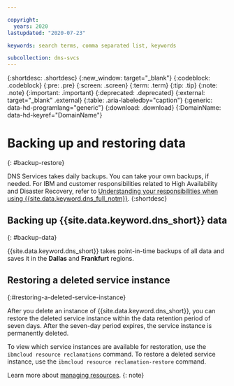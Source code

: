 ```yaml
---

copyright:
  years: 2020
lastupdated: "2020-07-23"

keywords: search terms, comma separated list, keywords

subcollection: dns-svcs
---
```



{:shortdesc: .shortdesc}
{:new_window: target="_blank"}
{:codeblock: .codeblock}
{:pre: .pre}
{:screen: .screen}
{:term: .term}
{:tip: .tip}
{:note: .note}
{:important: .important}
{:deprecated: .deprecated}
{:external: target="_blank" .external}
{:table: .aria-labeledby="caption"}
{:generic: data-hd-programlang="generic"}
{:download: .download}
{:DomainName: data-hd-keyref="DomainName"}


# Backing up and restoring data
{: #backup-restore}

DNS Services takes daily backups. You can take your own backups, if needed.  For IBM and customer responsibilities related to High Availability and Disaster Recovery, refer to [Understanding your responsibilities when using {{site.data.keyword.dns_full_notm}}](/docs/dns-svcs?topic=dns-svcs-responsibilities-dns-svcs#responsibilities-dns-svcs).
{:shortdesc}

## Backing up {{site.data.keyword.dns_short}} data
{: #backup-data}

{{site.data.keyword.dns_short}} takes point-in-time backups of all data and saves it in the **Dallas** and **Frankfurt** regions. 

## Restoring a deleted service instance
{:#restoring-a-deleted-service-instance}

After you delete an instance of {{site.data.keyword.dns_short}}, you can restore the deleted service instance within the data retention period of seven days. After the seven-day period expires, the service instance is permanently deleted.

To view which service instances are available for restoration, use the `ibmcloud resource reclamations` command. To restore a deleted service instance, use the `ibmcloud resource reclamation-restore` command.

Learn more about [managing resources](/docs/account?topic=account-manage_resource).
{: note}

